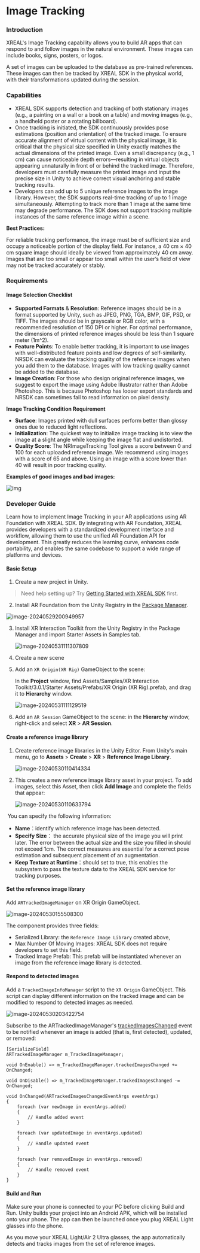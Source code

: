 # Image Tracking

### Introduction

XREAL's Image Tracking capability allows you to build AR apps that can respond to and follow images in the natural environment. These images can include books, signs, posters, or logos.

A set of images can be uploaded to the database as pre-trained references. These images can then be tracked by XREAL SDK in the physical world, with their transformations updated during the session.

### Capabilities

- XREAL SDK supports detection and tracking of both stationary images (e.g., a painting on a wall or a book on a table) and moving images (e.g., a handheld poster or a rotating billboard).
- Once tracking is initiated, the SDK continuously provides pose estimations (position and orientation) of the tracked image. To ensure accurate alignment of virtual content with the physical image, it is critical that the physical size specified in Unity exactly matches the actual dimensions of the printed image. Even a small discrepancy (e.g., 1 cm) can cause noticeable depth errors—resulting in virtual objects appearing unnaturally in front of or behind the tracked image. Therefore, developers must carefully measure the printed image and input the precise size in Unity to achieve correct visual anchoring and stable tracking results.
- Developers can add up to 5 unique reference images to the image library. However, the SDK supports real-time tracking of up to 1 image simultaneously. Attempting to track more than 1 image at the same time may degrade performance. The SDK does not support tracking multiple instances of the same reference image within a scene.

**Best Practices:**

For reliable tracking performance, the image must be of sufficient size and occupy a noticeable portion of the display field. For instance, a 40 cm × 40 cm square image should ideally be viewed from approximately 40 cm away. Images that are too small or appear too small within the user’s field of view may not be tracked accurately or stably. 

### Requirements

#### Image Selection Checklist

- **Supported Formats** & **Resolution**: Reference images should be in a format supported by Unity, such as JPEG, PNG, TGA, BMP, GIF, PSD, or TIFF. The images should be in grayscale or RGB color, with a recommended resolution of 150 DPI or higher. For optimal performance, the dimensions of printed reference images should be less than 1 square meter (1m^2).
- **Feature Points**: To enable better tracking, it is important to use images with well-distributed feature points and low degrees of self-similarity. NRSDK can evaluate the tracking quality of the reference images when you add them to the database. Images with low tracking quality cannot be added to the database.
- **Image Creation**: For those who design original reference images, we suggest to export the image using Adobe Illustrator rather than Adobe Photoshop. This is because Photoshop has looser export standards and NRSDK can sometimes fail to read information on pixel density.

**Image Tracking Condition Requirement**

- **Surface**: Images printed with dull surfaces perform better than glossy ones due to reduced light reflections.
- **Initialization**: The quickest way to initialize image tracking is to view the image at a slight angle while keeping the image flat and undistorted.
- **Quality Score**: The NRImageTracking Tool gives a score between 0 and 100 for each uploaded reference image. We recommend using images with a score of 65 and above. Using an image with a score lower than 40 will result in poor tracking quality.

**Examples of good images and bad images:**

![img](https://xreal.gitbook.io/~gitbook/image?url=https%3A%2F%2Fnrealsdkdoc2.readthedocs.io%2Fen%2Fdev%2F_images%2Fimgtrack01.jpg&width=300&dpr=4&quality=100&sign=f7ca458a44d2378dd021cdf1e7715e584a6cbb803c646ba5ad5f47256431d302)

### Developer Guide

Learn how to implement Image Tracking in your AR applications using AR Foundation with XREAL SDK. By integrating with AR Foundation, XREAL provides developers with a standardized development interface and workflow, allowing them to use the unified AR Foundation API for development. This greatly reduces the learning curve, enhances code portability, and enables the same codebase to support a wide range of platforms and devices.

#### Basic Setup

1. Create a new project in Unity.

> Need help setting up? Try [Getting Started with XREAL SDK](../01_Getting%20Started%20with%20XREAL%20SDK.md) first.

2. Install AR Foundation from the Unity Registry in the [Package Manager](https://docs.unity3d.com/Manual/upm-ui.html).

![image-20240529200949957](https://raw.githubusercontent.com/dengxian-xreal/Images/main/image-20240529200949957.png)

3. Install XR Interaction Toolkit from the Unity Registry in the Package Manager and import Starter Assets in Samples tab.

   ![image-20240531111307809](https://raw.githubusercontent.com/dengxian-xreal/Images/main/image-20240531111307809.png)

4. Create a new scene 

5. Add an `XR Origin(XR Rig)` GameObject to the scene: 

   In the **Project** window, find Assets/Samples/XR Interaction Toolkit/3.0.1/Starter Assets/Prefabs/XR Origin (XR Rig).prefab, and drag it to **Hierarchy** window.

   ![image-20240531111129519](https://raw.githubusercontent.com/dengxian-xreal/Images/main/image-20240531111129519.png)

6. Add an `AR Session` GameObject to the scene: in the **Hierarchy** window, right-click and select **XR** > **AR Session**.

#### Create a reference image library

1. Create reference image libraries in the Unity Editor. From Unity's main menu, go to **Assets** > **Create** > **XR** > **Reference Image Library**.

   ![image-20240530110414334](https://raw.githubusercontent.com/dengxian-xreal/Images/main/image-20240530110414334.png)

2. This creates a new reference image library asset in your project. To add images, select this Asset, then click **Add Image** and complete the fields that appear:

   ![image-20240530110633794](https://raw.githubusercontent.com/dengxian-xreal/Images/main/image-20240530110633794.png)

​	You can specify the following information:

* **Name**：identify which reference image has been detected. 
* **Specify Size**： the accurate physical size of the image you will print later. The error between the actual size and the size you filled in should not exceed 1cm. The correct measures are essential for a correct pose estimation and subsequent placement of an augmentation.
* **Keep Texture at Runtime**：should set to true, this enables the subsystem to pass the texture data to the XREAL SDK service for tracking purposes.

#### Set the reference image library

Add `ARTrackedImageManager` on XR Origin GameObject.

![image-20240530155508300](https://raw.githubusercontent.com/dengxian-xreal/Images/main/image-20240530155508300.png)

The component provides three fields: 

* Serialized Library:  the `Reference Image Library` created above, 
* Max Number Of Moving Images: XREAL SDK does not require developers to set this field.
* Tracked Image Prefab: This prefab will be instantiated whenever an image from the reference image library is detected.

#### Respond to detected images

Add a `TrackedImageInfoManager` script to the `XR Origin` GameObject. This script can display different information on the tracked image and can be modified to respond to detected images as needed.

![image-20240530203422754](https://raw.githubusercontent.com/dengxian-xreal/Images/main/image-20240530203422754.png)

Subscribe to the ARTrackedImageManager's [trackedImagesChanged](https://docs.unity3d.com/Packages/com.unity.xr.arfoundation@5.1/api/UnityEngine.XR.ARFoundation.ARTrackedImageManager.html#UnityEngine_XR_ARFoundation_ARTrackedImageManager_trackedImagesChanged) event to be notified whenever an image is added (that is, first detected), updated, or removed:

```
[SerializeField]
ARTrackedImageManager m_TrackedImageManager;

void OnEnable() => m_TrackedImageManager.trackedImagesChanged += OnChanged;

void OnDisable() => m_TrackedImageManager.trackedImagesChanged -= OnChanged;

void OnChanged(ARTrackedImagesChangedEventArgs eventArgs)
{
    foreach (var newImage in eventArgs.added)
    {
        // Handle added event
    }

    foreach (var updatedImage in eventArgs.updated)
    {
        // Handle updated event
    }

    foreach (var removedImage in eventArgs.removed)
    {
        // Handle removed event
    }
}
```



#### Build and Run

Make sure your phone is connected to your PC before clicking Build and Run. Unity builds your project into an Android APK, which will be installed onto your phone. The app can then be launched once you plug XREAL Light glasses into the phone.

As you move your XREAL Light/Air 2 Ultra glasses, the app automatically detects and tracks images from the set of reference images.
